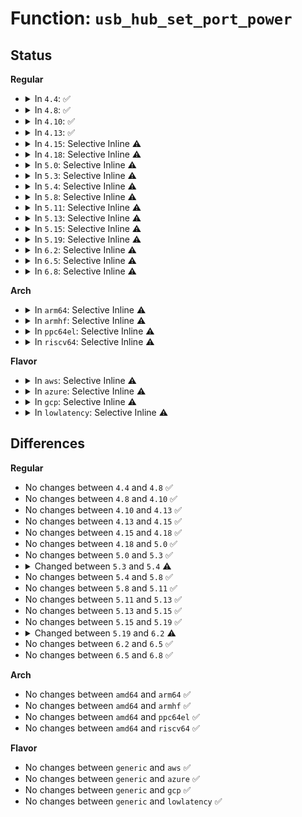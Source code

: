 # Function: <code>usb_hub_set_port_power</code>

## Status
<b>Regular</b>
<ul>
<li>
<details>
<summary>In <code>4.4</code>: ✅</summary>

```c
int usb_hub_set_port_power(struct usb_device *hdev, struct usb_hub *hub, int port1, bool set);
```

**Collision:** Unique Global

**Inline:** No

**Transformation:** False

**Instances:**

```
In drivers/usb/core/hub.c (ffffffff81607c10)
Location: drivers/usb/core/hub.c:770
Inline: False
Direct callers:
  - drivers/usb/core/port.c:usb_port_runtime_resume
  - drivers/usb/core/port.c:usb_port_runtime_suspend
```
**Symbols:**

```
ffffffff81607c10-ffffffff81607c5d: usb_hub_set_port_power (STB_GLOBAL)
```
</details>
</li>
<li>
<details>
<summary>In <code>4.8</code>: ✅</summary>

```c
int usb_hub_set_port_power(struct usb_device *hdev, struct usb_hub *hub, int port1, bool set);
```

**Collision:** Unique Global

**Inline:** No

**Transformation:** False

**Instances:**

```
In drivers/usb/core/hub.c (ffffffff81667920)
Location: drivers/usb/core/hub.c:772
Inline: False
Direct callers:
  - drivers/usb/core/port.c:usb_port_runtime_suspend
  - drivers/usb/core/port.c:usb_port_runtime_resume
```
**Symbols:**

```
ffffffff81667920-ffffffff8166796d: usb_hub_set_port_power (STB_GLOBAL)
```
</details>
</li>
<li>
<details>
<summary>In <code>4.10</code>: ✅</summary>

```c
int usb_hub_set_port_power(struct usb_device *hdev, struct usb_hub *hub, int port1, bool set);
```

**Collision:** Unique Global

**Inline:** No

**Transformation:** False

**Instances:**

```
In drivers/usb/core/hub.c (ffffffff81695640)
Location: drivers/usb/core/hub.c:775
Inline: False
Direct callers:
  - drivers/usb/core/port.c:usb_port_runtime_suspend
  - drivers/usb/core/port.c:usb_port_runtime_resume
```
**Symbols:**

```
ffffffff81695640-ffffffff81695687: usb_hub_set_port_power (STB_GLOBAL)
```
</details>
</li>
<li>
<details>
<summary>In <code>4.13</code>: ✅</summary>

```c
int usb_hub_set_port_power(struct usb_device *hdev, struct usb_hub *hub, int port1, bool set);
```

**Collision:** Unique Global

**Inline:** No

**Transformation:** False

**Instances:**

```
In drivers/usb/core/hub.c (ffffffff816aaa90)
Location: drivers/usb/core/hub.c:784
Inline: False
Direct callers:
  - drivers/usb/core/port.c:usb_port_runtime_suspend
  - drivers/usb/core/port.c:usb_port_runtime_resume
```
**Symbols:**

```
ffffffff816aaa90-ffffffff816aaad7: usb_hub_set_port_power (STB_GLOBAL)
```
</details>
</li>
<li>
<details>
<summary>In <code>4.15</code>: Selective Inline ⚠️</summary>

```c
int usb_hub_set_port_power(struct usb_device *hdev, struct usb_hub *hub, int port1, bool set);
```

**Collision:** Unique Global

**Inline:** Selective

**Transformation:** False

**Instances:**

```
In drivers/usb/core/hub.c (ffffffff81715ed0)
Location: drivers/usb/core/hub.c:784
Inline: True
Direct callers:
  - drivers/usb/core/hub.c:hub_port_connect
  - drivers/usb/core/hub.c:hub_port_connect
  - drivers/usb/core/port.c:usb_port_runtime_suspend
  - drivers/usb/core/port.c:usb_port_runtime_resume
```
**Symbols:**

```
ffffffff81715ed0-ffffffff81715f17: usb_hub_set_port_power (STB_GLOBAL)
```
</details>
</li>
<li>
<details>
<summary>In <code>4.18</code>: Selective Inline ⚠️</summary>

```c
int usb_hub_set_port_power(struct usb_device *hdev, struct usb_hub *hub, int port1, bool set);
```

**Collision:** Unique Global

**Inline:** Selective

**Transformation:** False

**Instances:**

```
In drivers/usb/core/hub.c (ffffffff81754cf0)
Location: drivers/usb/core/hub.c:792
Inline: True
Direct callers:
  - drivers/usb/core/hub.c:hub_port_connect
  - drivers/usb/core/hub.c:hub_port_connect
  - drivers/usb/core/port.c:usb_port_runtime_suspend
  - drivers/usb/core/port.c:usb_port_runtime_resume
```
**Symbols:**

```
ffffffff81754cf0-ffffffff81754d37: usb_hub_set_port_power (STB_GLOBAL)
```
</details>
</li>
<li>
<details>
<summary>In <code>5.0</code>: Selective Inline ⚠️</summary>

```c
int usb_hub_set_port_power(struct usb_device *hdev, struct usb_hub *hub, int port1, bool set);
```

**Collision:** Unique Global

**Inline:** Selective

**Transformation:** False

**Instances:**

```
In drivers/usb/core/hub.c (ffffffff81779230)
Location: drivers/usb/core/hub.c:793
Inline: True
Direct callers:
  - drivers/usb/core/hub.c:hub_port_connect
  - drivers/usb/core/hub.c:hub_port_connect
  - drivers/usb/core/port.c:usb_port_runtime_suspend
  - drivers/usb/core/port.c:usb_port_runtime_resume
```
**Symbols:**

```
ffffffff81779230-ffffffff81779277: usb_hub_set_port_power (STB_GLOBAL)
```
</details>
</li>
<li>
<details>
<summary>In <code>5.3</code>: Selective Inline ⚠️</summary>

```c
int usb_hub_set_port_power(struct usb_device *hdev, struct usb_hub *hub, int port1, bool set);
```

**Collision:** Unique Global

**Inline:** Selective

**Transformation:** False

**Instances:**

```
In drivers/usb/core/hub.c (ffffffff817b70a0)
Location: drivers/usb/core/hub.c:820
Inline: True
Direct callers:
  - drivers/usb/core/hub.c:hub_port_connect
  - drivers/usb/core/hub.c:hub_port_connect
  - drivers/usb/core/port.c:usb_port_runtime_suspend
  - drivers/usb/core/port.c:usb_port_runtime_resume
```
**Symbols:**

```
ffffffff817b70a0-ffffffff817b70e7: usb_hub_set_port_power (STB_GLOBAL)
```
</details>
</li>
<li>
<details>
<summary>In <code>5.4</code>: Selective Inline ⚠️</summary>

```c
int usb_hub_set_port_power(struct usb_hub *hub, int port1, bool set);
```

**Collision:** Unique Global

**Inline:** Selective

**Transformation:** False

**Instances:**

```
In drivers/usb/core/hub.c (ffffffff817e77c0)
Location: drivers/usb/core/hub.c:822
Inline: True
Direct callers:
  - drivers/usb/core/hub.c:hub_port_power_cycle
  - drivers/usb/core/hub.c:hub_port_power_cycle
  - drivers/usb/core/port.c:usb_port_runtime_suspend
  - drivers/usb/core/port.c:usb_port_runtime_resume
```
**Symbols:**

```
ffffffff817e77c0-ffffffff817e780b: usb_hub_set_port_power (STB_GLOBAL)
```
</details>
</li>
<li>
<details>
<summary>In <code>5.8</code>: Selective Inline ⚠️</summary>

```c
int usb_hub_set_port_power(struct usb_hub *hub, int port1, bool set);
```

**Collision:** Unique Global

**Inline:** Selective

**Transformation:** False

**Instances:**

```
In drivers/usb/core/hub.c (ffffffff818b6e40)
Location: drivers/usb/core/hub.c:824
Inline: True
Direct callers:
  - drivers/usb/core/hub.c:hub_port_power_cycle
  - drivers/usb/core/hub.c:hub_port_power_cycle
  - drivers/usb/core/port.c:usb_port_runtime_suspend
  - drivers/usb/core/port.c:usb_port_runtime_resume
```
**Symbols:**

```
ffffffff818b6e40-ffffffff818b6eda: usb_hub_set_port_power (STB_GLOBAL)
```
</details>
</li>
<li>
<details>
<summary>In <code>5.11</code>: Selective Inline ⚠️</summary>

```c
int usb_hub_set_port_power(struct usb_hub *hub, int port1, bool set);
```

**Collision:** Unique Global

**Inline:** Selective

**Transformation:** False

**Instances:**

```
In drivers/usb/core/hub.c (ffffffff818c5750)
Location: drivers/usb/core/hub.c:824
Inline: True
Direct callers:
  - drivers/usb/core/hub.c:hub_port_power_cycle
  - drivers/usb/core/hub.c:hub_port_power_cycle
  - drivers/usb/core/port.c:usb_port_runtime_suspend
  - drivers/usb/core/port.c:usb_port_runtime_resume
```
**Symbols:**

```
ffffffff818c5750-ffffffff818c57ea: usb_hub_set_port_power (STB_GLOBAL)
```
</details>
</li>
<li>
<details>
<summary>In <code>5.13</code>: Selective Inline ⚠️</summary>

```c
int usb_hub_set_port_power(struct usb_hub *hub, int port1, bool set);
```

**Collision:** Unique Global

**Inline:** Selective

**Transformation:** False

**Instances:**

```
In drivers/usb/core/hub.c (ffffffff818a8a30)
Location: drivers/usb/core/hub.c:831
Inline: True
Direct callers:
  - drivers/usb/core/hub.c:hub_port_power_cycle
  - drivers/usb/core/hub.c:hub_port_power_cycle
  - drivers/usb/core/port.c:usb_port_runtime_suspend
  - drivers/usb/core/port.c:usb_port_runtime_resume
```
**Symbols:**

```
ffffffff818a8a30-ffffffff818a8ac9: usb_hub_set_port_power (STB_GLOBAL)
```
</details>
</li>
<li>
<details>
<summary>In <code>5.15</code>: Selective Inline ⚠️</summary>

```c
int usb_hub_set_port_power(struct usb_hub *hub, int port1, bool set);
```

**Collision:** Unique Global

**Inline:** Selective

**Transformation:** False

**Instances:**

```
In drivers/usb/core/hub.c (ffffffff8193d940)
Location: drivers/usb/core/hub.c:831
Inline: True
Direct callers:
  - drivers/usb/core/hub.c:hub_port_power_cycle
  - drivers/usb/core/hub.c:hub_port_power_cycle
  - drivers/usb/core/port.c:usb_port_runtime_suspend
  - drivers/usb/core/port.c:usb_port_runtime_resume
```
**Symbols:**

```
ffffffff8193d940-ffffffff8193d9d9: usb_hub_set_port_power (STB_GLOBAL)
```
</details>
</li>
<li>
<details>
<summary>In <code>5.19</code>: Selective Inline ⚠️</summary>

```c
int usb_hub_set_port_power(struct usb_hub *hub, int port1, bool set);
```

**Collision:** Unique Global

**Inline:** Selective

**Transformation:** False

**Instances:**

```
In drivers/usb/core/hub.c (ffffffff81a95670)
Location: drivers/usb/core/hub.c:831
Inline: True
Direct callers:
  - drivers/usb/core/hub.c:hub_port_power_cycle
  - drivers/usb/core/hub.c:hub_port_power_cycle
  - drivers/usb/core/port.c:usb_port_runtime_suspend
  - drivers/usb/core/port.c:usb_port_runtime_resume
```
**Symbols:**

```
ffffffff81a95670-ffffffff81a95718: usb_hub_set_port_power (STB_GLOBAL)
```
</details>
</li>
<li>
<details>
<summary>In <code>6.2</code>: Selective Inline ⚠️</summary>

```c
int usb_hub_set_port_power(struct usb_device *hdev, struct usb_hub *hub, int port1, bool set);
```

**Collision:** Unique Global

**Inline:** Selective

**Transformation:** False

**Instances:**

```
In drivers/usb/core/hub.c (ffffffff81c17da0)
Location: drivers/usb/core/hub.c:835
Inline: True
Direct callers:
  - drivers/usb/core/hub.c:hub_port_connect
  - drivers/usb/core/hub.c:hub_port_connect
  - drivers/usb/core/port.c:usb_port_runtime_suspend
  - drivers/usb/core/port.c:usb_port_runtime_resume
  - drivers/usb/core/port.c:disable_store
```
**Symbols:**

```
ffffffff81c17da0-ffffffff81c17e45: usb_hub_set_port_power (STB_GLOBAL)
```
</details>
</li>
<li>
<details>
<summary>In <code>6.5</code>: Selective Inline ⚠️</summary>

```c
int usb_hub_set_port_power(struct usb_device *hdev, struct usb_hub *hub, int port1, bool set);
```

**Collision:** Unique Global

**Inline:** Selective

**Transformation:** False

**Instances:**

```
In drivers/usb/core/hub.c (ffffffff81c7eda0)
Location: drivers/usb/core/hub.c:835
Inline: True
Direct callers:
  - drivers/usb/core/hub.c:hub_port_connect
  - drivers/usb/core/hub.c:hub_port_connect
  - drivers/usb/core/port.c:usb_port_runtime_suspend
  - drivers/usb/core/port.c:usb_port_runtime_resume
  - drivers/usb/core/port.c:disable_store
```
**Symbols:**

```
ffffffff81c7eda0-ffffffff81c7ee5a: usb_hub_set_port_power (STB_GLOBAL)
```
</details>
</li>
<li>
<details>
<summary>In <code>6.8</code>: Selective Inline ⚠️</summary>

```c
int usb_hub_set_port_power(struct usb_device *hdev, struct usb_hub *hub, int port1, bool set);
```

**Collision:** Unique Global

**Inline:** Selective

**Transformation:** False

**Instances:**

```
In drivers/usb/core/hub.c (ffffffff81d33770)
Location: drivers/usb/core/hub.c:855
Inline: True
Direct callers:
  - drivers/usb/core/hub.c:hub_port_connect
  - drivers/usb/core/hub.c:hub_port_connect
  - drivers/usb/core/port.c:usb_port_runtime_suspend
  - drivers/usb/core/port.c:usb_port_runtime_resume
  - drivers/usb/core/port.c:disable_store
```
**Symbols:**

```
ffffffff81d33770-ffffffff81d3382a: usb_hub_set_port_power (STB_GLOBAL)
```
</details>
</li>
</ul>
<b>Arch</b>
<ul>
<li>
<details>
<summary>In <code>arm64</code>: Selective Inline ⚠️</summary>

```c
int usb_hub_set_port_power(struct usb_hub *hub, int port1, bool set);
```

**Collision:** Unique Global

**Inline:** Selective

**Transformation:** False

**Instances:**

```
In drivers/usb/core/hub.c (ffff800010a167e0)
Location: drivers/usb/core/hub.c:822
Inline: True
Direct callers:
  - drivers/usb/core/hub.c:hub_port_power_cycle
  - drivers/usb/core/hub.c:hub_port_power_cycle
  - drivers/usb/core/port.c:usb_port_runtime_suspend
  - drivers/usb/core/port.c:usb_port_runtime_resume
```
**Symbols:**

```
ffff800010a167e0-ffff800010a168ac: usb_hub_set_port_power (STB_GLOBAL)
```
</details>
</li>
<li>
<details>
<summary>In <code>armhf</code>: Selective Inline ⚠️</summary>

```c
int usb_hub_set_port_power(struct usb_hub *hub, int port1, bool set);
```

**Collision:** Unique Global

**Inline:** Selective

**Transformation:** False

**Instances:**

```
In drivers/usb/core/hub.c (c0aeeaf0)
Location: drivers/usb/core/hub.c:822
Inline: True
Direct callers:
  - drivers/usb/core/hub.c:hub_port_power_cycle
  - drivers/usb/core/hub.c:hub_port_power_cycle
  - drivers/usb/core/port.c:usb_port_runtime_suspend
  - drivers/usb/core/port.c:usb_port_runtime_resume
```
**Symbols:**

```
c0aeeaf0-c0aeeb5c: usb_hub_set_port_power (STB_GLOBAL)
```
</details>
</li>
<li>
<details>
<summary>In <code>ppc64el</code>: Selective Inline ⚠️</summary>

```c
int usb_hub_set_port_power(struct usb_hub *hub, int port1, bool set);
```

**Collision:** Unique Global

**Inline:** Selective

**Transformation:** False

**Instances:**

```
In drivers/usb/core/hub.c (c000000000acf1c0)
Location: drivers/usb/core/hub.c:822
Inline: True
Direct callers:
  - drivers/usb/core/hub.c:hub_port_power_cycle
  - drivers/usb/core/hub.c:hub_port_power_cycle
  - drivers/usb/core/port.c:usb_port_runtime_suspend
  - drivers/usb/core/port.c:usb_port_runtime_resume
```
**Symbols:**

```
c000000000acf1c0-c000000000acf2bc: usb_hub_set_port_power (STB_GLOBAL)
```
</details>
</li>
<li>
<details>
<summary>In <code>riscv64</code>: Selective Inline ⚠️</summary>

```c
int usb_hub_set_port_power(struct usb_hub *hub, int port1, bool set);
```

**Collision:** Unique Global

**Inline:** Selective

**Transformation:** False

**Instances:**

```
In drivers/usb/core/hub.c (ffffffe00063b8a6)
Location: drivers/usb/core/hub.c:822
Inline: True
Direct callers:
  - drivers/usb/core/hub.c:hub_port_power_cycle
  - drivers/usb/core/hub.c:hub_port_power_cycle
  - drivers/usb/core/port.c:usb_port_runtime_suspend
  - drivers/usb/core/port.c:usb_port_runtime_resume
```
**Symbols:**

```
ffffffe00063b8a6-ffffffe00063b950: usb_hub_set_port_power (STB_GLOBAL)
```
</details>
</li>
</ul>
<b>Flavor</b>
<ul>
<li>
<details>
<summary>In <code>aws</code>: Selective Inline ⚠️</summary>

```c
int usb_hub_set_port_power(struct usb_hub *hub, int port1, bool set);
```

**Collision:** Unique Global

**Inline:** Selective

**Transformation:** False

**Instances:**

```
In drivers/usb/core/hub.c (ffffffff8179fba0)
Location: drivers/usb/core/hub.c:822
Inline: True
Direct callers:
  - drivers/usb/core/hub.c:hub_port_power_cycle
  - drivers/usb/core/hub.c:hub_port_power_cycle
  - drivers/usb/core/port.c:usb_port_runtime_suspend
  - drivers/usb/core/port.c:usb_port_runtime_resume
```
**Symbols:**

```
ffffffff8179fba0-ffffffff8179fbeb: usb_hub_set_port_power (STB_GLOBAL)
```
</details>
</li>
<li>
<details>
<summary>In <code>azure</code>: Selective Inline ⚠️</summary>

```c
int usb_hub_set_port_power(struct usb_hub *hub, int port1, bool set);
```

**Collision:** Unique Global

**Inline:** Selective

**Transformation:** False

**Instances:**

```
In drivers/usb/core/hub.c (ffffffff81791820)
Location: drivers/usb/core/hub.c:822
Inline: True
Direct callers:
  - drivers/usb/core/hub.c:hub_port_power_cycle
  - drivers/usb/core/hub.c:hub_port_power_cycle
  - drivers/usb/core/port.c:usb_port_runtime_suspend
  - drivers/usb/core/port.c:usb_port_runtime_resume
```
**Symbols:**

```
ffffffff81791820-ffffffff8179186b: usb_hub_set_port_power (STB_GLOBAL)
```
</details>
</li>
<li>
<details>
<summary>In <code>gcp</code>: Selective Inline ⚠️</summary>

```c
int usb_hub_set_port_power(struct usb_hub *hub, int port1, bool set);
```

**Collision:** Unique Global

**Inline:** Selective

**Transformation:** False

**Instances:**

```
In drivers/usb/core/hub.c (ffffffff817dc640)
Location: drivers/usb/core/hub.c:822
Inline: True
Direct callers:
  - drivers/usb/core/hub.c:hub_port_power_cycle
  - drivers/usb/core/hub.c:hub_port_power_cycle
  - drivers/usb/core/port.c:usb_port_runtime_suspend
  - drivers/usb/core/port.c:usb_port_runtime_resume
```
**Symbols:**

```
ffffffff817dc640-ffffffff817dc68b: usb_hub_set_port_power (STB_GLOBAL)
```
</details>
</li>
<li>
<details>
<summary>In <code>lowlatency</code>: Selective Inline ⚠️</summary>

```c
int usb_hub_set_port_power(struct usb_hub *hub, int port1, bool set);
```

**Collision:** Unique Global

**Inline:** Selective

**Transformation:** False

**Instances:**

```
In drivers/usb/core/hub.c (ffffffff817f68d0)
Location: drivers/usb/core/hub.c:822
Inline: True
Direct callers:
  - drivers/usb/core/hub.c:hub_port_power_cycle
  - drivers/usb/core/hub.c:hub_port_power_cycle
  - drivers/usb/core/port.c:usb_port_runtime_suspend
  - drivers/usb/core/port.c:usb_port_runtime_resume
```
**Symbols:**

```
ffffffff817f68d0-ffffffff817f691b: usb_hub_set_port_power (STB_GLOBAL)
```
</details>
</li>
</ul>

## Differences
<b>Regular</b>
<ul>
<li>
No changes between <code>4.4</code> and <code>4.8</code> ✅
</li>
<li>
No changes between <code>4.8</code> and <code>4.10</code> ✅
</li>
<li>
No changes between <code>4.10</code> and <code>4.13</code> ✅
</li>
<li>
No changes between <code>4.13</code> and <code>4.15</code> ✅
</li>
<li>
No changes between <code>4.15</code> and <code>4.18</code> ✅
</li>
<li>
No changes between <code>4.18</code> and <code>5.0</code> ✅
</li>
<li>
No changes between <code>5.0</code> and <code>5.3</code> ✅
</li>
<li>
<details>
<summary>Changed between <code>5.3</code> and <code>5.4</code> ⚠️</summary>
<ul>
<li>
<b>Param removed. </b>
<code>struct usb_device *hdev</code>
</li>
<li>
<b>Param reordered. </b>
<code>hdev, hub, port1, set</code> ➡️ <code>hub, port1, set</code>
</li>
</ul>
</details>
</li>
<li>
No changes between <code>5.4</code> and <code>5.8</code> ✅
</li>
<li>
No changes between <code>5.8</code> and <code>5.11</code> ✅
</li>
<li>
No changes between <code>5.11</code> and <code>5.13</code> ✅
</li>
<li>
No changes between <code>5.13</code> and <code>5.15</code> ✅
</li>
<li>
No changes between <code>5.15</code> and <code>5.19</code> ✅
</li>
<li>
<details>
<summary>Changed between <code>5.19</code> and <code>6.2</code> ⚠️</summary>
<ul>
<li>
<b>Param added. </b>
<code>struct usb_device *hdev</code>
</li>
<li>
<b>Param reordered. </b>
<code>hub, port1, set</code> ➡️ <code>hdev, hub, port1, set</code>
</li>
</ul>
</details>
</li>
<li>
No changes between <code>6.2</code> and <code>6.5</code> ✅
</li>
<li>
No changes between <code>6.5</code> and <code>6.8</code> ✅
</li>
</ul>
<b>Arch</b>
<ul>
<li>
No changes between <code>amd64</code> and <code>arm64</code> ✅
</li>
<li>
No changes between <code>amd64</code> and <code>armhf</code> ✅
</li>
<li>
No changes between <code>amd64</code> and <code>ppc64el</code> ✅
</li>
<li>
No changes between <code>amd64</code> and <code>riscv64</code> ✅
</li>
</ul>
<b>Flavor</b>
<ul>
<li>
No changes between <code>generic</code> and <code>aws</code> ✅
</li>
<li>
No changes between <code>generic</code> and <code>azure</code> ✅
</li>
<li>
No changes between <code>generic</code> and <code>gcp</code> ✅
</li>
<li>
No changes between <code>generic</code> and <code>lowlatency</code> ✅
</li>
</ul>
